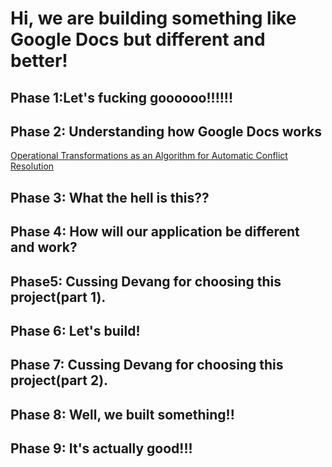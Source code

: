 # Hi, we are building something like Google Docs but different and better!

## Phase 1:Let's fucking goooooo!!!!!!

## Phase 2: Understanding how Google Docs works
[Operational Transformations as an Algorithm for Automatic Conflict Resolution](https://medium.com/coinmonks/operational-transformations-as-an-algorithm-for-automatic-conflict-resolution-3bf8920ea447)

## Phase 3: What the hell is this??

## Phase 4: How will our application be different and work?

## Phase5: Cussing Devang for choosing this project(part 1).

## Phase 6: Let's build!

## Phase 7: Cussing Devang for choosing this project(part 2).

## Phase 8: Well, we built something!!

## Phase 9: It's actually good!!!

